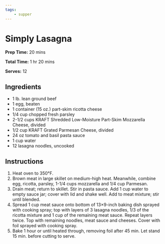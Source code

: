 ```yaml
---
tags:
    - supper
---
```


# Simply Lasagna

**Prep Time:** 20 mins

**Total Time:** 1 hr 20 mins

**Serves:** 12

## Ingredients

- 1 lb. lean ground beef
- 1 egg, beaten
- 1 container (15 oz.) part-skim ricotta cheese
- 1/4 cup chopped fresh parsley
- 2-1/2 cups KRAFT Shredded Low-Moisture Part-Skim Mozzarella Cheese, divided
- 1/2 cup KRAFT Grated Parmesan Cheese, divided
- 24 oz tomato and basil pasta sauce
- 1 cup water
- 12 lasagna noodles, uncooked

## Instructions

1. Heat oven to 350°F.
1. Brown meat in large skillet on medium-high heat. Meanwhile, combine egg, ricotta, parsley, 1-1/4 cups mozzarella and 1/4 cup Parmesan.
1. Drain meat; return to skillet. Stir in pasta sauce. Add 1 cup water to empty sauce jar; cover with lid and shake well. Add to meat mixture; stir until blended.
1. Spread 1 cup meat sauce onto bottom of 13×9-inch baking dish sprayed with cooking spray; top with layers of 3 lasagna noodles, 1/3 of the ricotta mixture and 1 cup of the remaining meat sauce. Repeat layers twice. Top with remaining noodles, meat sauce and cheeses. Cover with foil sprayed with cooking spray.
1. Bake 1 hour or until heated through, removing foil after 45 min. Let stand 15 min. before cutting to serve.
